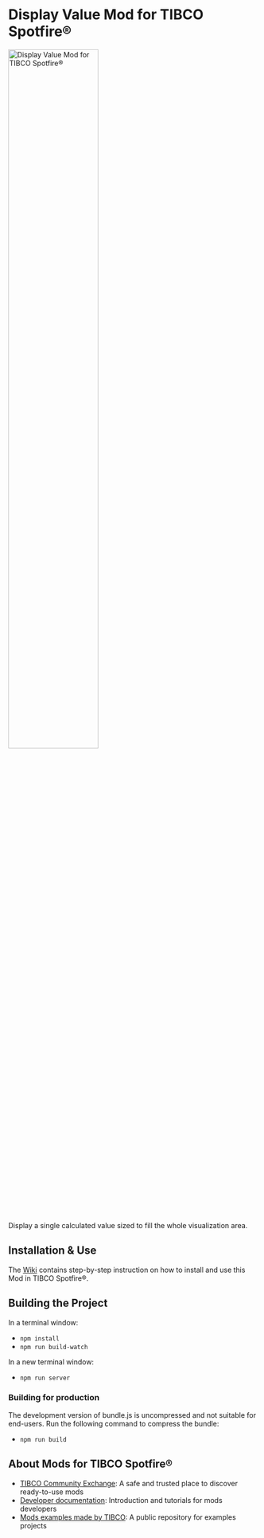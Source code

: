 # Display Value Mod for TIBCO Spotfire®

<img src="https://community.tibco.com/servlet/rtaImage?eid=ka64z0000008Rtp&feoid=00N4z000003259u&refid=0EM4z000003UmQy" alt="Display Value Mod for TIBCO Spotfire®" width="60%">

Display a single calculated value sized to fill the whole visualization area.

## Installation & Use

The [Wiki](https://github.com/TIBCOSoftware/spotfire-mod-displayvalue/wiki) contains step-by-step instruction on how to install and use this Mod in TIBCO Spotfire®.

## Building the Project

In a terminal window:
- `npm install`
- `npm run build-watch`

In a new terminal window:
- `npm run server`

### Building for production

The development version of bundle.js is uncompressed and not suitable for end-users. Run the following command to compress the bundle:
- `npm run build`

## About Mods for TIBCO Spotfire®
-   [TIBCO Community Exchange](https://community.tibco.com/s/global-search/%40uri#q=mod%20for%20tibco%20spotfire&t=Exchange&sort=date%20descending): A safe and trusted place to discover ready-to-use mods
-   [Developer documentation](https://tibcosoftware.github.io/spotfire-mods/docs/): Introduction and tutorials for mods developers
-   [Mods examples made by TIBCO](https://github.com/TIBCOSoftware/spotfire-mods/releases/latest): A public repository for examples projects

